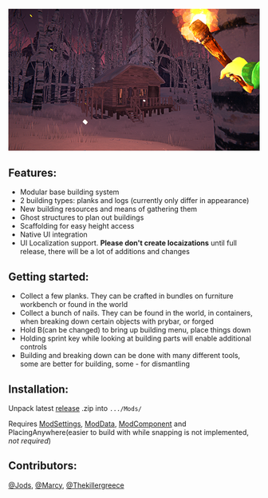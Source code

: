 ![Poster](images/promo1.png)
## Features:
- Modular base building system
- 2 building types: planks and logs (currently only differ in appearance)
- New building resources and means of gathering them
- Ghost structures to plan out buildings
- Scaffolding for easy height access
- Native UI integration
- UI Localization support. **Please don't create locaizations** until full release, there will be a lot of additions and changes

## Getting started:
- Collect a few planks. They can be crafted in bundles on furniture workbench or found in the world
- Collect a bunch of nails. They can be found in the world, in containers, when breaking down certain objects with prybar, or forged
- Hold B(can be changed) to bring up building menu, place things down
- Holding sprint key while looking at building parts will enable additional controls
- Building and breaking down can be done with many different tools, some are better for building, some - for dismantling

## Installation:
Unpack latest [release](https://github.com/HAHAYOUDEAD/Architect/releases) .zip into `.../Mods/`

Requires [ModSettings](https://github.com/DigitalzombieTLD/ModSettings), [ModData](https://github.com/dommrogers/ModData), [ModComponent](https://github.com/dommrogers/ModComponent) and PlacingAnywhere(easier to build with while snapping is not implemented, *not required*)

## Contributors:
[@Jods](https://github.com/Jods-Its), [@Marcy](https://github.com/DemonBunnyBon), [@Thekillergreece](https://github.com/Thekillergreece)

